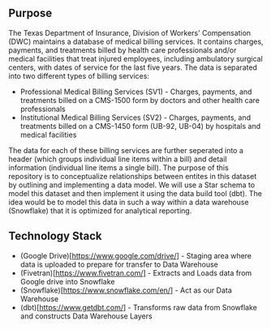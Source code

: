 

## Purpose

The Texas Department of Insurance, Division of Workers' Compensation (DWC) maintains a database of medical billing services. It contains charges, payments, and treatments billed by health care professionals and/or medical facilities that treat injured employees, including ambulatory surgical centers, with dates of service for the last five years. The data is separated into two different types of billing services:

* Professional Medical Billing Services (SV1) -  Charges, payments, and treatments billed on a CMS-1500 form by doctors and other health care professionals
* Institutional Medical Billing Services (SV2) - Charges, payments, and treatments billed on a CMS-1450 form (UB-92, UB-04) by hospitals and medical facilities

The data for each of these billing services are further seperated into a header (which groups individual line items within a bill) and detail information (individual line items a single bill). The purpose of this repository is to conceptualize relationships between entites in this dataset by outlining and implementing a data model. We will use a Star schema to model this dataset and then implement it using the data build tool (dbt). The idea would be to model this data in such a way within a data warehouse (Snowflake) that it is optimized for analytical reporting. 

## Technology Stack

* (Google Drive)[https://www.google.com/drive/] - Staging area where data is uploaded to prepare for transfer to Data Warehouse
* (Fivetran)[https://www.fivetran.com/] - Extracts and Loads data from Google drive into Snowflake
* (Snowflake)[https://www.snowflake.com/en/] - Act as our Data Warehouse
* (dbt)[https://www.getdbt.com/] - Transforms raw data from Snowflake and constructs Data Warehouse Layers
  





